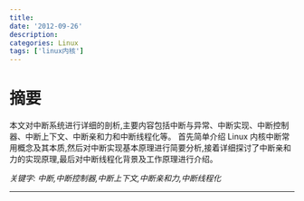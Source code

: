 ```yaml
---
title:
date: '2012-09-26'
description:
categories: Linux
tags: ['linux内核']
---
```

摘要
==========
    
  本文对中断系统进行详细的剖析,主要内容包括中断与异常、中断实现、中断控制器、中断上下文、中断亲和力和中断线程化等。   首先简单介绍 Linux 内核中断常用概念及其本质,然后对中断实现基本原理进行简要分析,接着详细探讨了中断亲和力的实现原理,最后对中断线程化背景及工作原理进行介绍。 
    
  *关键字: 中断,中断控制器,中断上下文,中断亲和力,中断线程化*
        
- - -
